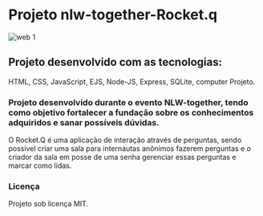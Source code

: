 # Projeto nlw-together-Rocket.q
![web 1](https://github.com/rocketseat-education/nlw-06-discover/blob/main/.github/Rocket_Q.png)


## Projeto desenvolvido com as tecnologias:

HTML, CSS, JavaScript, EJS, Node-JS, Express, SQLite, computer Projeto.

### Projeto desenvolvido durante o evento NLW-together, tendo como objetivo fortalecer a fundação sobre os conhecimentos adquiridos e sanar possíveis dúvidas.

O Rocket.Q é uma aplicação de interação através de perguntas, sendo possível criar uma sala para internautas anônimos fazerem perguntas e o criador da sala em posse de uma senha gerenciar essas perguntas e marcar como lidas.


### Licença
Projeto sob licença MIT. 

